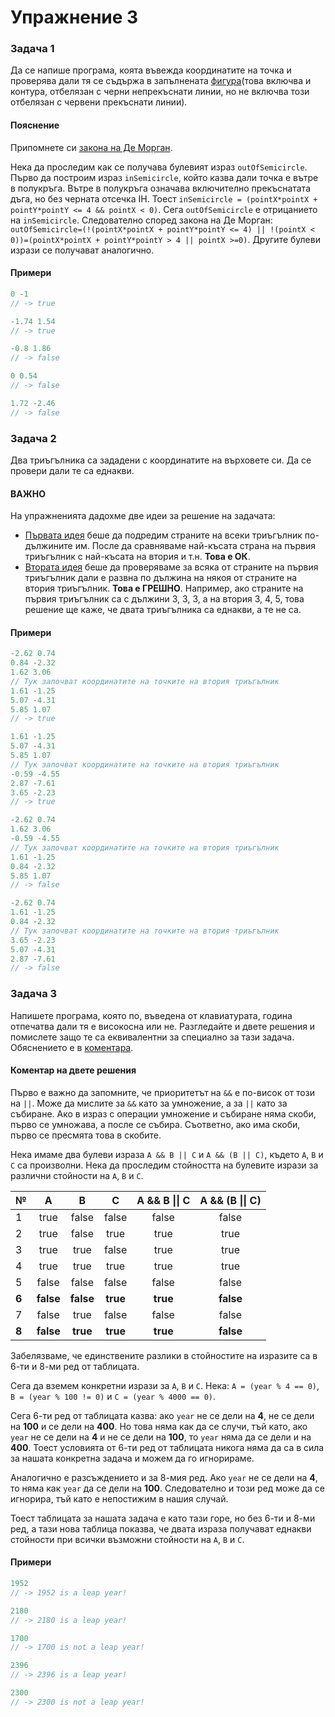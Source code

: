 Упражнение 3
============

### Задача 1 ###

Да се напише програма, коята въвежда координатите на точка и проверява дали тя се съдържа в запълнената [фигура](http://img5.imageshack.us/img5/2737/wiwv.png)(това включва и контура, отбелязан с черни непрекъснати линии, но не включва този отбелязан с червени прекъснати линии).

#### Пояснение ####

Припомнете си [закона на Де Морган](http://en.wikipedia.org/wiki/De_Morgan's_laws).

Нека да проследим как се получава булевият израз ```outOfSemicircle```. Първо да построим израз ```inSemicircle```, който казва дали точка е вътре в полукръга. Вътре в полукръга означава включително прекъснатата дъга, но без черната отсечка IH. Тоест ```inSemicircle = (pointX*pointX + pointY*pointY <= 4 && pointX < 0)```. Сега ```outOfSemicircle``` е отрицанието на ```inSemicircle```. Следователно според закона на Де Морган: ```outOfSemicircle=(!(pointX*pointX + pointY*pointY <= 4) || !(pointX < 0))=(pointX*pointX + pointY*pointY > 4 || pointX >=0)```. Другите булеви изрази се получават аналогично.

#### Примери ####

```c++
0 -1
// -> true

-1.74 1.54
// -> true

-0.8 1.86
// -> false

0 0.54
// -> false

1.72 -2.46
// -> false
```

### Задача 2 ###

Два триъгълника са зададени с координатите на върховете си. Да се
провери дали те са еднакви.

#### ВАЖНО ####

На упражненията дадохме две идеи за решение на задачата:

* [Първата идея](https://github.com/gshopov/up2013/blob/master/exercises/exercise3/problem2_solution1.cpp) беше да подредим страните на всеки триъгълник по-дължините им. После да сравняваме най-късата страна на първия триъгълник с най-късата на втория и т.н. **Това е ОК**.
* [Втората идея](https://github.com/gshopov/up2013/blob/master/exercises/exercise3/problem2_solution2.cpp) беше да проверяваме за всяка от страните на първия триъгълник дали е развна по дължина на някоя от страните на втория триъгълник. **Това е ГРЕШНО**. Например, ако страните на първия триъгълник са с дължини 3, 3, 3, а на втория 3, 4, 5, това решение ще каже, че двата триъгълника са еднакви, а те не са.

#### Примери ####

```c++
-2.62 0.74
0.84 -2.32
1.62 3.06
// Тук започват координатите на точките на втория триъгълник
1.61 -1.25
5.07 -4.31
5.85 1.07
// -> true

1.61 -1.25
5.07 -4.31
5.85 1.07
// Тук започват координатите на точките на втория триъгълник
-0.59 -4.55
2.87 -7.61
3.65 -2.23
// -> true

-2.62 0.74
1.62 3.06
-0.59 -4.55
// Тук започват координатите на точките на втория триъгълник
1.61 -1.25
0.84 -2.32
5.85 1.07
// -> false

-2.62 0.74
1.61 -1.25
0.84 -2.32
// Тук започват координатите на точките на втория триъгълник
3.65 -2.23
5.07 -4.31
2.87 -7.61
// -> false
```

### Задача 3 ###

Напишете програма, която по, въведена от клавиатурата, година отпечатва дали тя е високосна или не. Разгледайте и двете решения и помислете защо те са еквивалентни за специално за тази задача. Обяснението е в [коментара](https://github.com/gshopov/up2013/tree/master/exercises/exercise3#%D0%9A%D0%BE%D0%BC%D0%B5%D0%BD%D1%82%D0%B0%D1%80-%D0%BD%D0%B0-%D0%B4%D0%B2%D0%B5%D1%82%D0%B5-%D1%80%D0%B5%D1%88%D0%B5%D0%BD%D0%B8%D1%8F).

#### Коментар на двете решения ####

Първо е важно да запомните, че приоритетът на ```&&``` е по-висок от този на ```||```. Може да мислите за ```&&``` като за умножение, а за ```||``` като за събиране. Ако в израз с операции умножение и събиране няма скоби, първо се умножава, а после се събира. Съответно, ако има скоби, първо се пресмята това в скобите.

Нека имаме два булеви израза ```A && B || C``` и ```A && (B || C)```, където ```A```, ```B``` и ```C``` са произволни. Нека да проследим стойността на булевите изрази за различни стойности на ```A```, ```B``` и ```C```.

№   |A      | B     | C     | A && B &#124;&#124; C | A && (B &#124;&#124; C)|
:---|:-----:|:-----:|:-----:|:---------------------:|:------------------:|
1   |true   | false | false | false        | false         |
2   |true   | false | true  | true         | true          |
3   |true   | true  | false | true         | true          |
4   |true   | true  | true  | true         | true          |
5   |false  | false | false | false        | false         |
**6**|**false**|**false**|**true**|**true**|**false**|
7   |false  | true  | false | false        | false         |
**8**|**false**|**true**|**true**|**true**|**false**|

Забелязваме, че единствените разлики в стойностите на изразите са в 6-ти и 8-ми ред от таблицата.

Сега да вземем конкретни изрази за ```A```, ```B``` и ```C```. Нека: ```A = (year % 4 == 0)```, ```B = (year % 100 != 0)``` и ```C = (year % 4000 == 0)```.

Сега 6-ти ред от таблицата казва: ако ```year``` не се дели на **4**, не се дели на **100** и се дели на **400**. Но това няма как да се случи, тъй като, ако ```year``` не се дели на **4** и не се дели на **100**, то ```year``` няма да се дели и на **400**. Тоест условията от 6-ти ред от таблицата никога няма да са в сила за нашата конкретна задача и можем да го игнорираме.

Аналогично е разсъждението и за 8-мия ред. Ако ```year``` не се дели на **4**, то няма как ```year``` да се дели на **100**. Следователно и този ред може да се игнорира, тъй като е непостижим в нашия случай.

Тоест таблицата за нашата задача е като тази горе, но без 6-ти и 8-ми ред, а тази нова таблица показва, че двата израза получават еднакви стойности при всички възможни стойности на ```A```, ```B``` и ```C```.

#### Примери ####

```c++
1952
// -> 1952 is a leap year!

2180
// -> 2180 is a leap year!

1700
// -> 1700 is not a leap year!

2396
// -> 2396 is a leap year!

2300
// -> 2300 is not a leap year!
```
